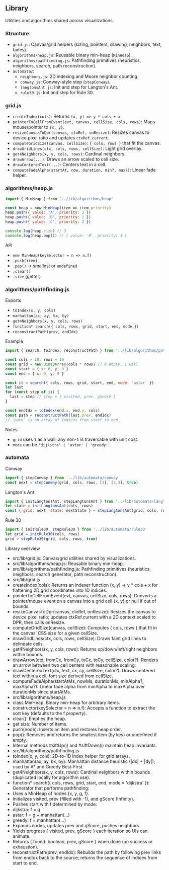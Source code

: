 ## Library

Utilities and algorithms shared across visualizations.

### Structure

- `grid.js`: Canvas/grid helpers (sizing, pointers, drawing, neighbors, text, fades).
- `algorithms/heap.js`: Reusable binary min-heap (`MinHeap`).
- `algorithms/pathfinding.js`: Pathfinding primitives (heuristics, neighbors, search, path reconstruction).
 - `automata/`:
   - `neighbors.js`: 2D indexing and Moore neighbor counting.
   - `conway.js`: Conway-style step (`stepConway`).
   - `langtonsAnt.js`: Init and step for Langton's Ant.
   - `rule30.js`: Init and step for Rule 30.

### grid.js

- `createIndex(cols)`: Returns `(x, y) => y * cols + x`.
- `pointerToCellFromEvent(evt, canvas, cellSize, cols, rows)`: Maps mouse/pointer to `{x, y}`.
- `resizeCanvasToDpr(canvas, ctxRef, onResize)`: Resizes canvas to device pixel ratio and updates `ctxRef.current`.
- `computeGridSize(canvas, cellSize)`: `{ cols, rows }` that fit the canvas.
- `drawGridLines(ctx, cols, rows, cellSize)`: Light grid overlay.
- `get4Neighbors(x, y, cols, rows)`: Cardinal neighbors.
- `drawArrow(...)`: Draws an arrow scaled to cell size.
- `drawCenteredText(...)`: Centers text in a cell.
- `computeFadeAlpha(startAt, now, duration, min?, max?)`: Linear fade helper.

### algorithms/heap.js

```js
import { MinHeap } from '../lib/algorithms/heap'

const heap = new MinHeap(item => item.priority)
heap.push({ value: 'A', priority: 3 })
heap.push({ value: 'B', priority: 1 })
heap.push({ value: 'C', priority: 2 })

console.log(heap.size) // 3
console.log(heap.pop()) // { value: 'B', priority: 1 }
```

API
- `new MinHeap(keySelector = n => n.f)`
- `.push(item)`
- `.pop()` → smallest or `undefined`
- `.clear()`
- `.size` (getter)

### algorithms/pathfinding.js

Exports
- `toIndex(x, y, cols)`
- `manhattan(ax, ay, bx, by)`
- `get4Neighbors(x, y, cols, rows)`
- `function* search({ cols, rows, grid, start, end, mode })`
- `reconstructPath(prev, endIdx)`

Example
```js
import { search, toIndex, reconstructPath } from '../lib/algorithms/pathfinding'

const cols = 10, rows = 10
const grid = new Uint8Array(cols * rows) // 0 empty, 1 wall
const start = { x: 0, y: 0 }
const end = { x: 9, y: 9 }

const it = search({ cols, rows, grid, start, end, mode: 'astar' })
let last
for (const step of it) {
  last = step // step = { visited, prev, gScore }
}

const endIdx = toIndex(end.x, end.y, cols)
const path = reconstructPath(last.prev, endIdx)
// `path` is an array of indices from start to end
```

Notes
- `grid` uses `1` as a wall; any non-`1` is traversable with unit cost.
- `mode` can be `'dijkstra' | 'astar' | 'greedy'`.

### automata

Conway
```js
import { stepConway } from '../lib/automata/conway'
const next = stepConway(grid, cols, rows, [3], [2,3], true)
```

Langton's Ant
```js
import { initLangtonsAnt, stepLangtonsAnt } from '../lib/automata/langtonsAnt'
let state = initLangtonsAnt(cols, rows)
const { grid: next, state: nextState } = stepLangtonsAnt(grid, cols, rows, state, true)
```

Rule 30
```js
import { initRule30, stepRule30 } from '../lib/automata/rule30'
let grid = initRule30(cols, rows)
grid = stepRule30(grid, cols, rows, true)
```

Library overview
- src/lib/grid.js: Canvas/grid utilities shared by visualizations.
- src/lib/algorithms/heap.js: Reusable binary min-heap.
- src/lib/algorithms/pathfinding.js: Pathfinding primitives (heuristics, neighbors, search generator, path reconstruction).
- src/lib/grid.js
- createIndex(cols): Returns an indexer function (x, y) -> y * cols + x for flattening 2D grid coordinates into 1D indices.
- pointerToCellFromEvent(evt, canvas, cellSize, cols, rows): Converts a pointer/mouse event on a canvas into a grid cell {x, y} or null if out of bounds.
- resizeCanvasToDpr(canvas, ctxRef, onResize): Resizes the canvas to device pixel ratio; updates ctxRef.current with a 2D context scaled to DPR, then calls onResize.
- computeGridSize(canvas, cellSize): Computes { cols, rows } that fit in the canvas’ CSS size for a given cellSize.
- drawGridLines(ctx, cols, rows, cellSize): Draws faint grid lines to delineate cells.
- get4Neighbors(x, y, cols, rows): Returns up/down/left/right neighbors within bounds.
- drawArrow(ctx, fromCx, fromCy, toCx, toCy, cellSize, color?): Renders an arrow between two cell centers with reasonable scaling.
- drawCenteredText(ctx, text, cx, cy, cellSize, color?): Draws centered text within a cell, font size derived from cellSize.
- computeFadeAlpha(startAtMs, nowMs, durationMs, minAlpha?, maxAlpha?): Linear fade alpha from minAlpha to maxAlpha over durationMs since startAtMs.
- src/lib/algorithms/heap.js
- class MinHeap: Binary min-heap for arbitrary items.
- constructor(keySelector = n => n.f): Accepts a function to extract the sort key (defaults to the f property).
- clear(): Empties the heap.
- get size: Number of items.
- push(node): Inserts an item and restores heap order.
- pop(): Removes and returns the smallest item (by key) or undefined if empty.
- Internal methods #siftUp(i) and #siftDown(i) maintain heap invariants.
- src/lib/algorithms/pathfinding.js
- toIndex(x, y, cols): 2D-to-1D index helper for grid arrays.
- manhattan(ax, ay, bx, by): Manhattan distance heuristic (|dx| + |dy|); used by A* and Greedy Best-First.
- get4Neighbors(x, y, cols, rows): Cardinal neighbors within bounds (duplicated locally for algorithm use).
- function* search({ cols, rows, grid, start, end, mode = 'dijkstra' }): Generator that performs pathfinding:
- Uses a MinHeap of nodes {x, y, g, f}.
- Initializes visited, prev (filled with -1), and gScore (Infinity).
- Pushes start with f determined by mode:
- dijkstra: f = g
- astar: f = g + manhattan(...)
- greedy: f = manhattan(...)
- Expands nodes, updates prev and gScore, pushes neighbors.
- Yields progress { visited, prev, gScore } each iteration so UIs can animate.
- Returns { found: boolean, prev, gScore } when done (on success or exhaustion).
- reconstructPath(prev, endIdx): Rebuilds the path by following prev links from endIdx back to the source; returns the sequence of indices from start to end.